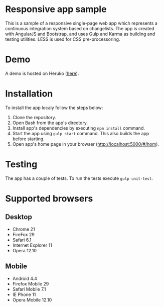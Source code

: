 # Responsive app sample
This is a sample of a responsive single-page web app which represents a continuous integration system based on changelists.
The app is created with AngularJS and Bootstrap, and uses Gulp and Karma as building and testing utilities.
LESS is used for CSS pre-processoring.

# Demo
A demo is hosted on Heruko ([here](https://frozen-ravine-6349.herokuapp.com/#/home)).

# Installation
To install the app localy follow the steps below:

1. Clone the repository.
2. Open Bash from the app's directory.
3. Install app's dependencies by executing `npm install` command.
4. Start the app using `gulp start` command. This also builds the app before starting.
5. Open app's home page in your browser ([http://localhost:5000/#/hom](http://localhost:5000/#/home)).

# Testing
The app has a couple of tests. To run the tests execute `gulp unit-test`.

# Supported browsers

## Desktop
* Chrome 21
* FireFox 29
* Safari 6.1
* Internet Explorer 11
* Opera 12.10

## Mobile
* Android 4.4
* Firefox Mobile 29
* Safari Mobile 7.1
* IE Phone 11
* Opera Mobile 12.10
